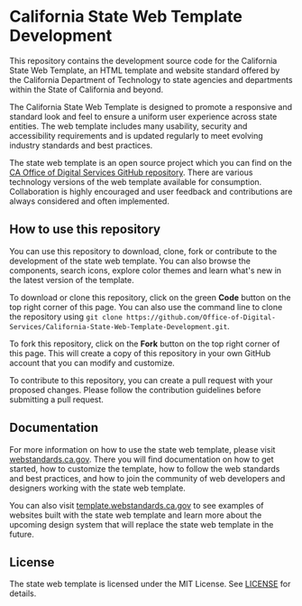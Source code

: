# California State Web Template Development

This repository contains the development source code for the California State Web Template, an HTML template and website standard offered by the California Department of Technology to state agencies and departments within the State of California and beyond.

The California State Web Template is designed to promote a responsive and standard look and feel to ensure a uniform user experience across state entities. The web template includes many usability, security and accessibility requirements and is updated regularly to meet evolving industry standards and best practices.

The state web template is an open source project which you can find on the [CA Office of Digital Services GitHub repository](https://github.com/Office-of-Digital-Services). There are various technology versions of the web template available for consumption. Collaboration is highly encouraged and user feedback and contributions are always considered and often implemented.

## How to use this repository

You can use this repository to download, clone, fork or contribute to the development of the state web template. You can also browse the components, search icons, explore color themes and learn what's new in the latest version of the template.

To download or clone this repository, click on the green **Code** button on the top right corner of this page. You can also use the command line to clone the repository using `git clone https://github.com/Office-of-Digital-Services/California-State-Web-Template-Development.git`.

To fork this repository, click on the **Fork** button on the top right corner of this page. This will create a copy of this repository in your own GitHub account that you can modify and customize.

To contribute to this repository, you can create a pull request with your proposed changes. Please follow the contribution guidelines before submitting a pull request.

## Documentation

For more information on how to use the state web template, please visit [webstandards.ca.gov](https://webstandards.ca.gov/template/). There you will find documentation on how to get started, how to customize the template, how to follow the web standards and best practices, and how to join the community of web developers and designers working with the state web template.

You can also visit [template.webstandards.ca.gov](https://template.webstandards.ca.gov/) to see examples of websites built with the state web template and learn more about the upcoming design system that will replace the state web template in the future.

## License

The state web template is licensed under the MIT License. See [LICENSE](https://github.com/Office-of-Digital-Services/California-State-Web-Template-Development/blob/main/LICENSE) for details.
